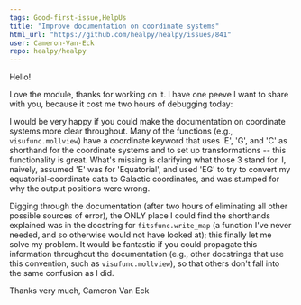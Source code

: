 ```yaml
---
tags: Good-first-issue,HelpUs
title: "Improve documentation on coordinate systems"
html_url: "https://github.com/healpy/healpy/issues/841"
user: Cameron-Van-Eck
repo: healpy/healpy
---
```


Hello!

Love the module, thanks for working on it. I have one peeve I want to share with you, because it cost me two hours of debugging today:

I would be very happy if you could make the documentation on coordinate systems more clear throughout. Many of the functions (e.g., `visufunc.mollview`) have a coordinate keyword that uses 'E', 'G', and 'C' as shorthand for the coordinate systems and to set up transformations -- this functionality is great. What's missing is clarifying what those 3 stand for. I, naively, assumed 'E' was for 'Equatorial', and used 'EG' to try to convert my equatorial-coordinate data to Galactic coordinates, and was stumped for why the output positions were wrong.

Digging through the documentation (after two hours of eliminating all other possible sources of error), the ONLY place I could find the shorthands explained was in the docstring for `fitsfunc.write_map` (a function I've never needed, and so otherwise would not have looked at); this finally let me solve my problem. It would be fantastic if you could propagate this information throughout the documentation (e.g., other docstrings that use this convention, such as `visufunc.mollview`), so that others don't fall into the same confusion as I did.

Thanks very much,
Cameron Van Eck